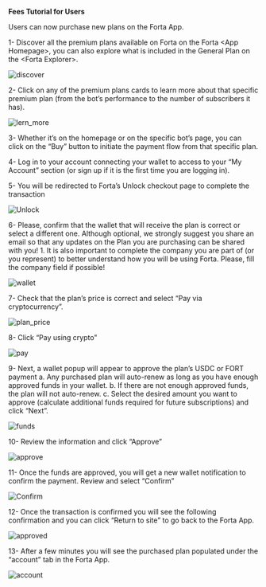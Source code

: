 **Fees Tutorial for Users**

Users can now purchase new plans on the Forta App.



1-  Discover all the premium plans available on Forta on the Forta &lt;App Homepage>, you can also explore what is included in the General Plan on the &lt;Forta Explorer>.

![discover](fees-1.png)


2- Click on any of the premium plans cards to learn more about that specific premium plan (from the bot’s performance to the number of subscribers it has).



![lern_more](fees-2.png)




3- Whether it’s on the homepage or on the specific bot’s page, you can click on the “Buy” button to initiate the payment flow from that specific plan. 

4- Log in to your account connecting your wallet to access to your “My Account” section (or sign up if it is the first time you are logging in).

5- You will be redirected to Forta’s Unlock checkout page to complete the transaction

    
![Unlock](fees-3.png)


6- Please, confirm that the wallet that will receive the plan is correct or select a different one. Although optional, we strongly suggest you share an email so that any updates on the Plan you are purchasing can be shared with you!
    1. It is also important to complete the company you are part of (or you represent) to better understand how you will be using Forta. Please, fill the company field if possible!


![wallet](fees-4.png)



7- Check that the plan’s price is correct and select “Pay via cryptocurrency”.

    
![plan_price](fees-5.png)


8- Click “Pay using crypto”

    

![pay](fees-6.png)


9- Next, a wallet popup will appear to approve the plan’s USDC or FORT payment
    a. Any purchased plan will auto-renew as long as you have enough approved funds in your wallet.
    b. If there are not enough approved funds, the plan will not auto-renew.
    c. Select the desired amount you want to approve (calculate additional funds required for future subscriptions) and click “Next”.

    


![funds](fees-7.png)


10-  Review the information and click “Approve”

    
![approve](fees-8.png)


11- Once the funds are approved, you will get a new wallet notification to confirm the payment. Review and select “Confirm”

    
![Confirm](fees-9.png)

12-  Once the transaction is confirmed you will see the following confirmation and you can click “Return to site” to go back to the Forta App.

    
![approved](fees-10.png)

13-  After a few minutes you will see the purchased plan populated under the “account” tab in the Forta App.

    
![account](fees-11.png)
